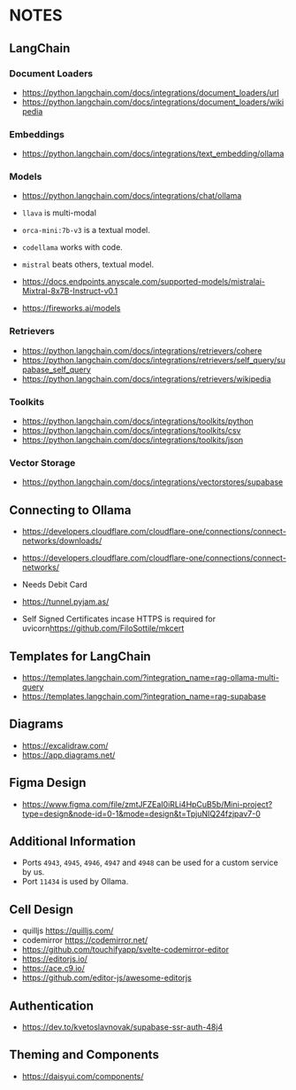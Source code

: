 # NOTES

## LangChain

### Document Loaders

- <https://python.langchain.com/docs/integrations/document_loaders/url>
- <https://python.langchain.com/docs/integrations/document_loaders/wikipedia>

### Embeddings

- <https://python.langchain.com/docs/integrations/text_embedding/ollama>

### Models

- <https://python.langchain.com/docs/integrations/chat/ollama>

- `llava` is multi-modal
- `orca-mini:7b-v3` is a textual model.
- `codellama` works with code.
- `mistral` beats others, textual model.

- <https://docs.endpoints.anyscale.com/supported-models/mistralai-Mixtral-8x7B-Instruct-v0.1>
- <https://fireworks.ai/models>

### Retrievers

- <https://python.langchain.com/docs/integrations/retrievers/cohere>
- <https://python.langchain.com/docs/integrations/retrievers/self_query/supabase_self_query>
- <https://python.langchain.com/docs/integrations/retrievers/wikipedia>
  
### Toolkits

- <https://python.langchain.com/docs/integrations/toolkits/python>
- <https://python.langchain.com/docs/integrations/toolkits/csv>
- <https://python.langchain.com/docs/integrations/toolkits/json>

### Vector Storage

- <https://python.langchain.com/docs/integrations/vectorstores/supabase>

## Connecting to Ollama

- <https://developers.cloudflare.com/cloudflare-one/connections/connect-networks/downloads/>
- <https://developers.cloudflare.com/cloudflare-one/connections/connect-networks/>
- Needs Debit Card

- <https://tunnel.pyjam.as/>

- Self Signed Certificates incase HTTPS is required for uvicorn<https://github.com/FiloSottile/mkcert>

## Templates for LangChain

- <https://templates.langchain.com/?integration_name=rag-ollama-multi-query>
- <https://templates.langchain.com/?integration_name=rag-supabase>

## Diagrams

- <https://excalidraw.com/>
- <https://app.diagrams.net/>

## Figma Design

- <https://www.figma.com/file/zmtJFZEaI0iRLi4HpCuB5b/Mini-project?type=design&node-id=0-1&mode=design&t=TpjuNIQ24fzjpav7-0>

## Additional Information

- Ports `4943`, `4945`, `4946`, `4947` and `4948` can be used for a custom service by us.
- Port `11434` is used by Ollama.

## Cell Design

- quilljs <https://quilljs.com/>
- codemirror <https://codemirror.net/>
- <https://github.com/touchifyapp/svelte-codemirror-editor>
- <https://editorjs.io/>
- <https://ace.c9.io/>
- <https://github.com/editor-js/awesome-editorjs>

## Authentication

- <https://dev.to/kvetoslavnovak/supabase-ssr-auth-48j4>

## Theming and Components

- <https://daisyui.com/components/>
